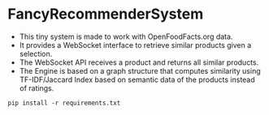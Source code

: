 # FancyRecommenderSystem

- This tiny system is made to work with OpenFoodFacts.org data.
- It provides a WebSocket interface to retrieve similar products given a selection.
- The WebSocket API receives a product and returns all similar products.
- The Engine is based on a graph structure that computes similarity using TF-IDF/Jaccard Index based on semantic data of the products instead of ratings.

```
pip install -r requirements.txt
```
